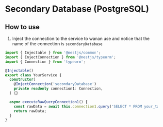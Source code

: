 # Secondary Database (PostgreSQL)

## How to use

1. Inject the connection to the service to wanan use
   and notice that the name of the connection is `secondaryDatabase`

```ts
import { Injectable } from '@nestjs/common';
import { InjectConnection } from '@nestjs/typeorm';
import { Connection } from 'typeorm';

@Injectable()
export class YourService {
  constructor(
    @InjectConnection('secondaryDatabase')
    private readonly connection1: Connection,
  ) {}

  async executeRawQueryConnection1() {
    const rawData = await this.connection1.query('SELECT * FROM your_table');
    return rawData;
  }
}
```
